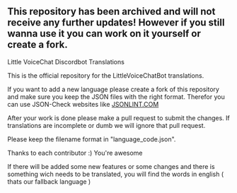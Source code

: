 ## This repository has been archived and will not receive any further updates! However if you still wanna use it you can work on it yourself or create a fork.

Little VoiceChat Discordbot Translations

This is the official repository for the LittleVoiceChatBot translations.

If you want to add a new language please create a fork of this repository and  make sure you keep the JSON files with the right format. 
Therefor you can use JSON-Check websites like [JSONLINT.COM](https://jsonlint.com/)

After your work is done please make a pull request to submit the changes.
If translations are incomplete or dumb we will ignore that pull request.

Please keep the filename format in "language_code.json".

Thanks to each contributor :) You're awesome

If there will be added some new features or some changes and there is something wich needs to be translated, you will find the words in english ( thats our fallback language )

